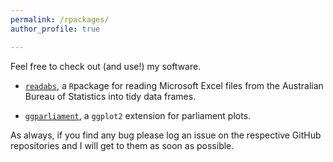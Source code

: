 ```yaml
---
permalink: /rpackages/
author_profile: true

---
```


Feel free to check out (and use!) my software.


* [`readabs`](https://zmeers.github.io/readabs/), a `R`package for reading Microsoft Excel files from the Australian Bureau of Statistics into tidy data frames.

* [`ggparliament`](https://github.com/RobWHickman/ggparliament), a `ggplot2` extension for parliament plots.


As always, if you find any bug please log an issue on the respective GitHub repositories and I will get to them as soon as possible. 
